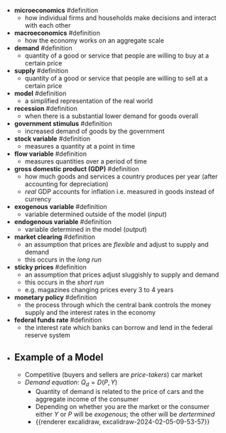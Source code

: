 - **microeconomics** #definition
	- how individual firms and households make decisions and interact with each other
- **macroeconomics** #definition
	- how the economy works on an aggregate scale
- **demand** #definition
	- quantity of a good or service that people are willing to buy at a certain price
- **supply** #definition
	- quantity of a good or service that people are willing to sell at a certain price
- **model** #definition
	- a simplified representation of the real world
- **recession** #definition
	- when there is a substantial lower demand for goods overall
- **government stimulus** #definition
	- increased demand of goods by the government
- **stock variable** #definition
	- measures a quantity at a point in time
- **flow variable** #definition
	- measures quantities over a period of time
- **gross domestic product (GDP)** #definition
	- how much goods and services a country produces per year (after accounting for depreciation)
	- *real* GDP accounts for inflation i.e. measured in goods instead of currency
- **exogenous variable** #definition
	- variable determined outside of the model (*input*)
- **endogenous variable** #definition
	- variable determined in the model (*output*)
- **market clearing** #definition
	- an assumption that prices are *flexible* and adjust to supply and demand
	- this occurs in the *long run*
- **sticky prices** #definition
	- an assumption that prices adjust sluggishly to supply and demand
	- this occurs in the *short run*
	- e.g. magazines changing prices every 3 to 4 years
- **monetary policy** #definition
	- the process through which the central bank controls the money supply and the interest rates in the economy
- **federal funds rate** #definition
	- the interest rate which banks can borrow and lend in the federal reserve system
- ## Example of a Model
	- Competitive (buyers and sellers are *price-takers*) car market
	- *Demand equation*: $Q_d = D(P, Y)$
		- Quantity of demand is related to the price of cars and the aggregate income of the consumer
		- Depending on whether you are the market or the consumer either *Y* or *P* will be *exogenous*; the other will be *dertermined*
		- {{renderer excalidraw, excalidraw-2024-02-05-09-53-57}}